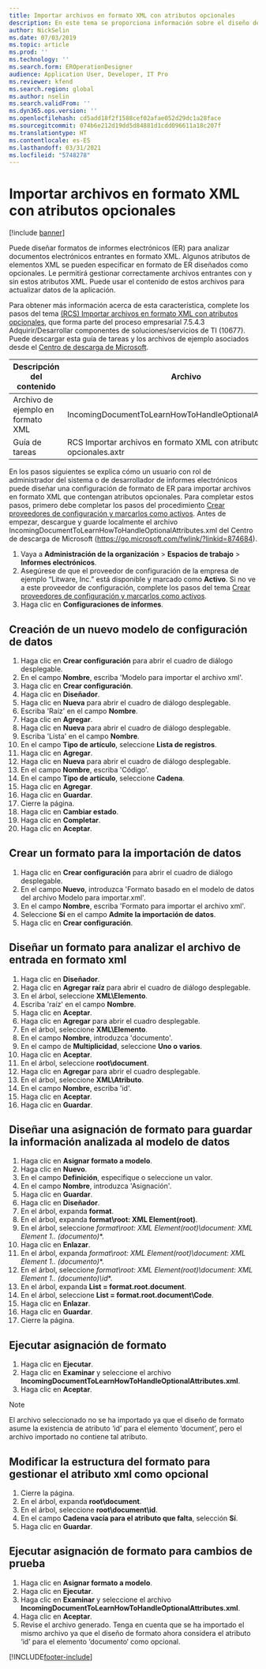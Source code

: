 ```yaml
---
title: Importar archivos en formato XML con atributos opcionales
description: En este tema se proporciona información sobre el diseño de formatos de ER que especifican atributos XML para analizar documentos electrónicos entrantes en formato XML.
author: NickSelin
ms.date: 07/03/2019
ms.topic: article
ms.prod: ''
ms.technology: ''
ms.search.form: EROperationDesigner
audience: Application User, Developer, IT Pro
ms.reviewer: kfend
ms.search.region: global
ms.author: nselin
ms.search.validFrom: ''
ms.dyn365.ops.version: ''
ms.openlocfilehash: cd5add18f2f1588cef02afae052d29dc1a28face
ms.sourcegitcommit: 074b6e212d19dd5d84881d1cdd096611a18c207f
ms.translationtype: HT
ms.contentlocale: es-ES
ms.lasthandoff: 03/31/2021
ms.locfileid: "5748278"
---
```

# <a name="import-files-in-xml-format-with-optional-attributes"></a>Importar archivos en formato XML con atributos opcionales

[!include [banner](../includes/banner.md)]

Puede diseñar formatos de informes electrónicos (ER) para analizar documentos electrónicos entrantes en formato XML. Algunos atributos de elementos XML se pueden especificar en formato de ER diseñados como opcionales. Le permitirá gestionar correctamente archivos entrantes con y sin estos atributos XML. Puede usar el contenido de estos archivos para actualizar datos de la aplicación.

Para obtener más información acerca de esta característica, complete los pasos del tema [(RCS) Importar archivos en formato XML con atributos opcionales](tasks/import-files-xml-format-optional-attributes.md), que forma parte del proceso empresarial 7.5.4.3 Adquirir/Desarrollar componentes de soluciones/servicios de TI (10677). Puede descargar esta guía de tareas y los archivos de ejemplo asociados desde el [Centro de descarga de Microsoft](https://go.microsoft.com/fwlink/?linkid=874684).


| Descripción del contenido       | Archivo                                                         |
|---------------------------|--------------------------------------------------------------|
| Archivo de ejemplo en formato XML | IncomingDocumentToLearnHowToHandleOptionalAttributes.xml     |
| Guía de tareas                | RCS Importar archivos en formato XML con atributos opcionales.axtr |


En los pasos siguientes se explica cómo un usuario con rol de administrador del sistema o de desarrollador de informes electrónicos puede diseñar una configuración de formato de ER para importar archivos en formato XML que contengan atributos opcionales. Para completar estos pasos, primero debe completar los pasos del procedimiento [Crear proveedores de configuración y marcarlos como activos](tasks/er-configuration-provider-mark-it-active-2016-11.md). Antes de empezar, descargue y guarde localmente el archivo IncomingDocumentToLearnHowToHandleOptionalAttributes.xml del Centro de descarga de Microsoft (https://go.microsoft.com/fwlink/?linkid=874684).

1. Vaya a **Administración de la organización** > **Espacios de trabajo** > **Informes electrónicos**.
2. Asegúrese de que el proveedor de configuración de la empresa de ejemplo “Litware, Inc.” está disponible y marcado como **Activo**. Si no ve a este proveedor de configuración, complete los pasos del tema [Crear proveedores de configuración y marcarlos como activos](tasks/er-configuration-provider-mark-it-active-2016-11.md).
3. Haga clic en **Configuraciones de informes**.

## <a name="create-a-new-data-model-configuration"></a>Creación de un nuevo modelo de configuración de datos
1. Haga clic en **Crear configuración** para abrir el cuadro de diálogo desplegable.
2. En el campo **Nombre**, escriba 'Modelo para importar el archivo xml'.
3. Haga clic en **Crear configuración**.
4. Haga clic en **Diseñador**.
5. Haga clic en **Nueva** para abrir el cuadro de diálogo desplegable.
6. Escriba 'Raíz' en el campo **Nombre**.
7. Haga clic en **Agregar**.
8. Haga clic en **Nueva** para abrir el cuadro de diálogo desplegable.
9. Escriba 'Lista' en el campo **Nombre**.
10.    En el campo **Tipo de artículo**, seleccione **Lista de registros**.
11.    Haga clic en **Agregar**.
12.    Haga clic en **Nueva** para abrir el cuadro de diálogo desplegable.
13.    En el campo **Nombre**, escriba 'Código'.
14.    En el campo **Tipo de artículo**, seleccione **Cadena**.
15.    Haga clic en **Agregar**.
16.    Haga clic en **Guardar**.
17.    Cierre la página.
18.    Haga clic en **Cambiar estado**.
19.    Haga clic en **Completar**.
20.    Haga clic en **Aceptar**.

## <a name="create-a-format-for-data-import"></a>Crear un formato para la importación de datos
1. Haga clic en **Crear configuración** para abrir el cuadro de diálogo desplegable.
2. En el campo **Nuevo**, introduzca 'Formato basado en el modelo de datos del archivo Modelo para importar.xml'.
3. En el campo **Nombre**, escriba 'Formato para importar el archivo xml'. 
4. Seleccione **Sí** en el campo **Admite la importación de datos**.
5. Haga clic en **Crear configuración**.

## <a name="design-a-format-to-parse-incoming-file-in-xml-format"></a>Diseñar un formato para analizar el archivo de entrada en formato xml
1. Haga clic en **Diseñador**.
2. Haga clic en **Agregar raíz** para abrir el cuadro de diálogo desplegable.
3. En el árbol, seleccione **XML\Elemento**.
4. Escriba 'raíz' en el campo **Nombre**.
5. Haga clic en **Aceptar**.
6. Haga clic en **Agregar** para abrir el cuadro desplegable.
7. En el árbol, seleccione **XML\Elemento**.
8. En el campo **Nombre**, introduzca 'documento'.
9. En el campo de **Multiplicidad**, seleccione **Uno o varios**.
10.    Haga clic en **Aceptar**.
11.    En el árbol, seleccione **root\document**.
12.    Haga clic en **Agregar** para abrir el cuadro desplegable.
13.    En el árbol, seleccione **XML\Atributo**.
14.    En el campo **Nombre**, escriba 'id'.
15.    Haga clic en **Aceptar**.
16.    Haga clic en **Guardar**.

## <a name="design-a-format-mapping-to-save-parsed-information-to-data-model"></a>Diseñar una asignación de formato para guardar la información analizada al modelo de datos
1.    Haga clic en **Asignar formato a modelo**.
2.    Haga clic en **Nuevo**.
3.    En el campo **Definición**, especifique o seleccione un valor.
4.    En el campo **Nombre**, introduzca 'Asignación'.
5.    Haga clic en **Guardar**.
6.    Haga clic en **Diseñador**.
7.    En el árbol, expanda **format**.
8.    En el árbol, expanda **format\root: XML Element(root)**.
9.    En el árbol, seleccione **format\root: XML Element(root)\document: XML Element 1..* (documento)**.
10.    Haga clic en **Enlazar**.
11.    En el árbol, expanda **format\root: XML Element(root)\document: XML Element 1..* (documento)**.
12.    En el árbol, seleccione **format\root: XML Element(root)\document: XML Element 1..* (documento)\id**.
13.    En el árbol, expanda **List = format.root.document**.
14.    En el árbol, seleccione **List = format.root.document\Code**.
15.    Haga clic en **Enlazar**.
16.    Haga clic en **Guardar**.
17.    Cierre la página.

## <a name="run-format-mapping"></a>Ejecutar asignación de formato
1. Haga clic en **Ejecutar**.
2. Haga clic en **Examinar** y seleccione el archivo **IncomingDocumentToLearnHowToHandleOptionalAttributes.xml**.
3. Haga clic en **Aceptar**.

> [!NOTE]
> El archivo seleccionado no se ha importado ya que el diseño de formato asume la existencia de atributo ‘id’ para el elemento ‘document’, pero el archivo importado no contiene tal atributo.

## <a name="modify-format-structure-to-handle-xml-attribute-as-optional"></a>Modificar la estructura del formato para gestionar el atributo xml como opcional
1. Cierre la página.
2. En el árbol, expanda **root\document**.
3. En el árbol, seleccione **root\document\id**.
4. En el campo **Cadena vacía para el atributo que falta**, selección **Sí**.
5. Haga clic en **Guardar**.

## <a name="run-format-mapping-to-test-changes"></a>Ejecutar asignación de formato para cambios de prueba
1. Haga clic en **Asignar formato a modelo**.
2. Haga clic en **Ejecutar**.
3. Haga clic en **Examinar** y seleccione el archivo **IncomingDocumentToLearnHowToHandleOptionalAttributes.xml**.
4. Haga clic en **Aceptar**.
5. Revise el archivo generado. Tenga en cuenta que se ha importado el mismo archivo ya que el diseño de formato ahora considera el atributo ‘id’ para el elemento ‘documento‘ como opcional.


[!INCLUDE[footer-include](../../../includes/footer-banner.md)]